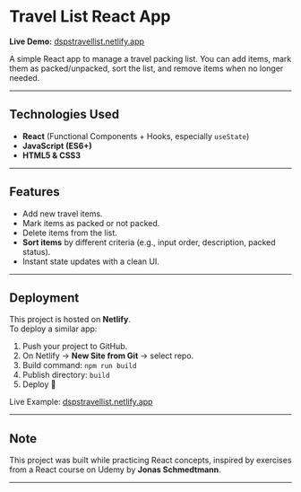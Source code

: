 # Travel List React App

**Live Demo:** [dspstravellist.netlify.app](https://dspstravellist.netlify.app/)

A simple React app to manage a travel packing list. You can add items, mark them as packed/unpacked, sort the list, and remove items when no longer needed.

---

## Technologies Used

- **React** (Functional Components + Hooks, especially `useState`)
- **JavaScript (ES6+)**
- **HTML5 & CSS3**

---

## Features

- Add new travel items.
- Mark items as packed or not packed.
- Delete items from the list.
- **Sort items** by different criteria (e.g., input order, description, packed status).
- Instant state updates with a clean UI.

---

## Deployment

This project is hosted on **Netlify**.  
To deploy a similar app:
1. Push your project to GitHub.  
2. On Netlify → **New Site from Git** → select repo.  
3. Build command: `npm run build`  
4. Publish directory: `build`  
5. Deploy 🚀  

Live Example: [dspstravellist.netlify.app](https://dspstravellist.netlify.app/)

---

## Note

This project was built while practicing React concepts, inspired by exercises from a React course on Udemy by **Jonas Schmedtmann**.  

---

